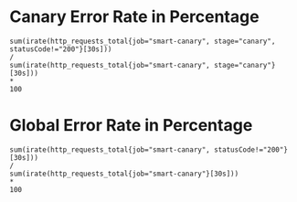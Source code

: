 
# Canary Error Rate in Percentage

```
sum(irate(http_requests_total{job="smart-canary", stage="canary", statusCode!="200"}[30s]))
/
sum(irate(http_requests_total{job="smart-canary", stage="canary"}[30s]))
*
100
``````


# Global Error Rate in Percentage

```
sum(irate(http_requests_total{job="smart-canary", statusCode!="200"}[30s]))
/
sum(irate(http_requests_total{job="smart-canary"}[30s]))
*
100
```